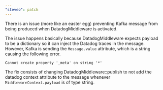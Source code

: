 ```yaml
---
"steveo": patch
---
```


There is an issue (more like an easter egg) preventing Kafka message from being
produced when DatadogMiddleware is activated.

The issue happens basically because DatadogMiddleware expects payload to be a
dictionary so it can inject the Datadog traces in the message. However, Kafka is
sending the `Message.value` attribute, which is a string causing the following error.

`Cannot create property '_meta' on string '*' `

The fix consists of changing DatadogMiddleware::publish to not add the datadog
context attribute to the message whenever `MiddlewareContext.payload` is of type
string.
